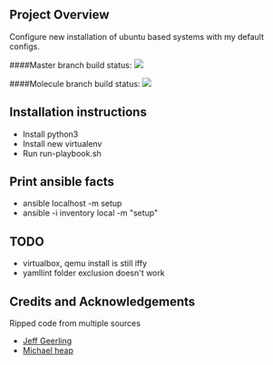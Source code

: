 ## Project Overview

Configure new installation of ubuntu based systems with my default configs.

####Master branch build status: 
![](https://travis-ci.org/nikhileshxiii/ansible-config.svg?branch=master)

####Molecule branch build status: 
![](https://travis-ci.org/nikhileshxiii/ansible-config.svg?branch=molecule)

## Installation instructions

- Install python3
- Install new virtualenv
- Run run-playbook.sh

## Print ansible facts

* ansible localhost -m setup
* ansible -i inventory local  -m "setup"

## TODO
- virtualbox, qemu install is still iffy
- yamllint folder exclusion doesn't work

## Credits and Acknowledgements

Ripped code from multiple sources
- [Jeff Geerling](https://www.youtube.com/channel/UCR-DXc1voovS8nhAvccRZhg)
- [Michael heap](https://michaelheap.com/ansible-installing-google-chrome/)